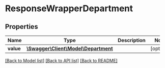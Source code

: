 # ResponseWrapperDepartment

## Properties
Name | Type | Description | Notes
------------ | ------------- | ------------- | -------------
**value** | [**\Swagger\Client\Model\Department**](Department.md) |  | [optional] 

[[Back to Model list]](../README.md#documentation-for-models) [[Back to API list]](../README.md#documentation-for-api-endpoints) [[Back to README]](../README.md)


